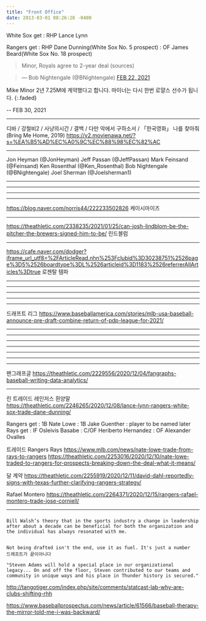 ```yaml
---
title: "Front Office"
date: 2013-03-01 08:26:28 -0400
---
```


White Sox get
: RHP Lance Lynn

Rangers get
: RHP Dane Dunning(White Sox No. 5 prospect)
: OF James Beard(White Sox No. 18 prospect)

> Minor, Royals agree to 2-year deal (sources)

<script async src="//platform.twitter.com/widgets.js" charset="utf-8"></script>
<blockquote class="twitter-tweet" data-lang="en">
  &mdash; Bob Nightengale (@BNightengale)
  <a href="https://twitter.com/BNightengale/status/1363569104779501570">FEB 22, 2021</a>
</blockquote>

Mike Minor 2년 7.25M에 계약했다고 합니다. 마이너는 다시 한번 로얄스 선수가 됩니다.
{:.faded}

 -- FEB 30, 2021

---

디바 / 강철비2 / 사냥의시간 / 결백 / 다만 악에서 구하소서 /
「한국영화」 나를 찾아줘 (Bring Me Home, 2019)
https://v2.movienawa.net/?s=%EA%B5%AD%EC%A0%9C%EC%88%98%EC%82%AC

---

Jon Heyman (@JonHeyman)
Jeff Passan (@JeffPassan)
Mark Feinsand (@Feinsand)
Ken Rosenthal (@Ken_Rosenthal)
Bob Nightengale (@BNightengale)
Joel Sherman (@Joelsherman1)

---


---


---


---

https://blog.naver.com/norris44/222233502826
케이시마이즈

---

https://theathletic.com/2338235/2021/01/25/can-josh-lindblom-be-the-pitcher-the-brewers-signed-him-to-be/
린드블럼

---
https://cafe.naver.com/dodger?iframe_url_utf8=%2FArticleRead.nhn%253Fclubid%3D30238751%2526page%3D5%2526boardtype%3DL%2526articleid%3D1183%2526referrerAllArticles%3Dtrue
로젠탈 템파

---


---

---


---


---
드래프트 리그
https://www.baseballamerica.com/stories/mlb-usa-baseball-announce-pre-draft-combine-return-of-pdp-league-for-2021/

---


---



---

---

---


---

---


팬그래프글
https://theathletic.com/2229556/2020/12/04/fangraphs-baseball-writing-data-analytics/

---

린 트레이드 레인저스 흰양말
https://theathletic.com/2246265/2020/12/08/lance-lynn-rangers-white-sox-trade-dane-dunning/

Rangers get
: 1B Nate Lowe
: 1B Jake Guenther
: player to be named later
Rays get
: IF Osleivis Basabe
: C/OF Heriberto Hernandez
: OF Alexander Ovalles

트레이드 Rangers Rays
https://www.mlb.com/news/nate-lowe-trade-from-rays-to-rangers
https://theathletic.com/2253016/2020/12/10/nate-lowe-traded-to-rangers-for-prospects-breaking-down-the-deal-what-it-means/

달 계약
https://theathletic.com/2255919/2020/12/11/david-dahl-reportedly-signs-with-texas-further-clarifying-rangers-strategy/

Rafael Montero
https://theathletic.com/2264371/2020/12/15/rangers-rafael-montero-trade-jose-corniell/

---


###
```
Bill Walsh’s theory that in the sports industry a change in leadership after about a decade can be beneficial for both the organization and the individual has always resonated with me.


Not being drafted isn't the end, use it as fuel. It's just a number
드래프트가 끝이아니다

"Steven Adams will hold a special place in our organizational legacy... On and off the floor, Steven contributed to our teams and community in unique ways and his place in Thunder history is secured."
```





http://tangotiger.com/index.php/site/comments/statcast-lab-why-are-clubs-shifting-rhh

https://www.baseballprospectus.com/news/article/61566/baseball-therapy-the-mirror-told-me-i-was-backward/
